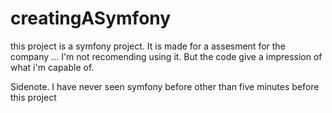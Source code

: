 # creatingASymfony
this project is a symfony project. It is made for a assesment for the company ... I'm not recomending using it. But the
code give a impression of what i'm capable of.

Sidenote. I have never seen symfony before other than five minutes before this project